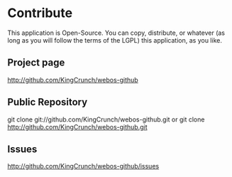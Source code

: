 Contribute
====
This application is Open-Source. You can copy, distribute, or whatever (as long as you will follow the terms of the LGPL) this application, as you like.

Project page
---
http://github.com/KingCrunch/webos-github

Public Repository
---
git clone git://github.com/KingCrunch/webos-github.git
or 
git clone http://github.com/KingCrunch/webos-github.git

Issues
---
http://github.com/KingCrunch/webos-github/issues
